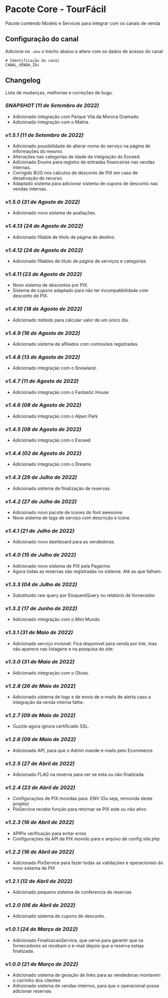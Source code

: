 # Pacote Core - TourFácil

Pacote contendo Models e Services para integrar com os canais de venda

## Configuração do canal

Adicione no `.env` o trecho abaixo e altere com os dados de acesso do canal

```text
# Identificação do canal
CANAL_VENDA_ID=
```
## Changelog

Lista de mudanças, melhorias e correções de bugs.

### *SNAPSHOT (11 de Setembro de 2022)*
- Adicionado integração com Parque Vila da Monica Gramado.
- Adicionado integração com o Matria.

### *v1.5.1 (11 de Setembro de 2022)*
- Adicionado possibilidade de alterar nome do serviço na página de informações do mesmo.
- Alterações nas categorias de idade da integração do Exceed.
- Adicionado Enums para registro de entradas financeiras nas vendas internas.
- Corrigido BUG nos cálculos de desconto de PIX em caso de desativação do recurso.
- Adaptado sistema para adicionar sistema de cupons de desconto nas vendas internas.

### *v1.5.0 (31 de Agosto de 2022)*
- Adicionado novo sistema de avaliações.

### *v1.4.13 (24 de Agosto de 2022)*
- Adicionado fillable de título de página de destino.

### *v1.4.12 (24 de Agosto de 2022)*
- Adicionado fillables de título de página de serviços e categorias

### *v1.4.11 (23 de Agosto de 2022)*
- Novo sistema de descontos por PIX.
- Sistema de cupons adaptado para não ter incompatibilidade com desconto de PIX.

### *v1.4.10 (18 de Agosto de 2022)*
- Adicionado método para calcular valor de um único dia.

### *v1.4.9 (16 de Agosto de 2022)*
- Adicionado sistema de afiliados com comissões registradas.

### *v1.4.8 (13 de Agosto de 2022)*
- Adicionado integração com o Snowland.

### *v1.4.7 (11 de Agosto de 2022)*
- Adicionado integração com o Fantastic House

### *v1.4.6 (08 de Agosto de 2022)*
- Adicionado integração com o Alpen Park

### *v1.4.5 (08 de Agosto de 2022)*
- Adicionado integração com o Exceed

### *v1.4.4 (02 de Agosto de 2022)*
- Adicionado integração com o Dreams

### *v1.4.3 (29 de Julho de 2022)*
- Adicionado sistema de finalização de reservas

### *v1.4.2 (27 de Julho de 2022)*
- Adicionado novo pacote de icones do font awesome.
- Novo sistema de tags de serviço com descrição e icone.

### *v1.4.1 (21 de Julho de 2022)*
- Adicionado novo dashboard para as vendedoras.

### *v1.4.0 (15 de Julho de 2022)*
- Adicionado novo sistema de PIX pela Pagarme.
- Agora todas as reservas são registradas no sistema. Até as que falham.

### *v1.3.3 (04 de Julho de 2022)*
- Substituido raw query por EloquentQuery no relatório de fornecedor

### *v1.3.2 (17 de Junho de 2022)*
- Adicionado integração com o Mini Mundo

### *v1.3.1 (31 de Maio de 2022)*
- Adicionado serviço invisivel. Fica disponivel para venda por link, mas não aparece nas listagens e na pesquisa do site.

### *v1.3.0 (31 de Maio de 2022)*
- Adicionado integração com o Olivas.

### *v1.2.8 (26 de Maio de 2022)*
- Adicionado sistema de logs e de envio de e-mails de alerta caso a integração da venda interna falhe.

### *v1.2.7 (09 de Maio de 2022)*
- Guzzle agora ignora certificado SSL.

### *v1.2.6 (09 de Maio de 2022)*
- Adicionado API, para que o Admin mande e-mails pelo Ecommerce.

### *v1.2.5 (27 de Abril de 2022)*
- Adicionado FLAG na reserva para ver se esta ou não finalizada.

### *v1.2.4 (23 de Abril de 2022)*
- Configurações de PIX movidas para .ENV (Ou seja, removida deste projeto)
- PixService recebe função para retornar se PIX este ou não ativo

### *v1.2.3 (16 de Abril de 2022)*
- APIPix verificação para evitar erros
- Configurações da API de PIX movido para o arquivo de config site.php

### *v1.2.2 (16 de Abril de 2022)*
- Adicionado PixService para fazer todas as validações e operacionais do novo sistema de PIX

### *v1.2.1 (12 de Abril de 2022)*
- Adicionado pequeno sistema de conferencia de reservas

### *v1.2.0 (06 de Abril de 2022)*
- Adicionado sistema de cupons de desconto.

### *v1.0.1 (24 de Março de 2022)*
- Adicionado FinalizacaoService, que serve para garantir que os fornecedores só recebam o e-mail depois que a reserva esteja finalizada.

### *v1.0.0 (21 de Março de 2022)*
- Adicionado sistema de geração de links para as vendedoras montarem o carrinho dos clientes
- Adicionado sistema de vendas internos, para que o operacional possa adicionar reservas
